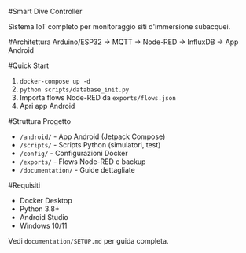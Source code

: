 #Smart Dive Controller

Sistema IoT completo per monitoraggio siti d'immersione subacquei.

#Architettura
Arduino/ESP32 → MQTT → Node-RED → InfluxDB → App Android

#Quick Start
1. `docker-compose up -d`
2. `python scripts/database_init.py`
3. Importa flows Node-RED da `exports/flows.json`
4. Apri app Android

#Struttura Progetto
- `/android/` - App Android (Jetpack Compose)
- `/scripts/` - Scripts Python (simulatori, test)
- `/config/` - Configurazioni Docker
- `/exports/` - Flows Node-RED e backup
- `/documentation/` - Guide dettagliate

#Requisiti
- Docker Desktop
- Python 3.8+
- Android Studio
- Windows 10/11

Vedi `documentation/SETUP.md` per guida completa.
